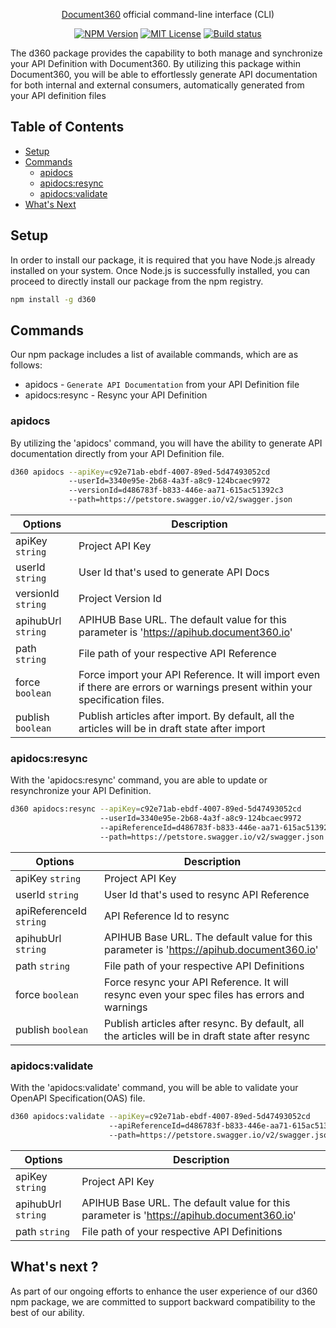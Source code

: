 <p align="center">
  <a href="https://document360.com">Document360</a> official command-line interface (CLI)
</p>

<p align="center">
  <a href="https://npm.im/d360"><img src="https://img.shields.io/npm/v/d360?style=for-the-badge" alt="NPM Version"></a>
  <a href="https://npm.im/d360"><img src="https://img.shields.io/npm/l/d360?style=for-the-badge" alt="MIT License"></a>
  <a href="https://github.com/document360/d360"><img src="https://img.shields.io/github/actions/workflow/status/document360/d360/publish.yml?branch=main&style=for-the-badge" alt="Build status"></a>
</p>

<!--alex ignore postman-postwoman-->

The d360 package provides the capability to both manage and synchronize your API Definition with Document360. By utilizing this package within Document360, you will be able to effortlessly generate API documentation for both internal and external consumers, automatically generated from your API definition files

## Table of Contents

<!--
Pro tip: You can automatically generate this Table of Contents (TOC) by executing the following command on your command line:

```
npx markdown-toc README.md --maxdepth 3 --bullets="-" -i
```

You'll need to remove the character escapes from where the emojis are used, Please visit:
https://github.com/jonschlinkert/markdown-toc/issues/119
-->

<!-- toc -->

- [Setup](#setup)
- [Commands](#commands)
  - [apidocs](#apidocs)
  - [apidocs:resync](#apidocsresync)
  - [apidocs:validate](#apidocsvalidate)
- [What's Next](#whats-next)

<!-- tocstop -->

## Setup

In order to install our package, it is required that you have Node.js already installed on your system. Once Node.js is successfully installed, you can proceed to directly install our package from the npm registry.

```sh
npm install -g d360
```

## Commands

Our npm package includes a list of available commands, which are as follows:

- apidocs - `Generate API Documentation` from your API Definition file
- apidocs:resync - Resync your API Definition

### apidocs

By utilizing the 'apidocs' command, you will have the ability to generate API documentation directly from your API Definition file.

```sh
d360 apidocs --apiKey=c92e71ab-ebdf-4007-89ed-5d47493052cd
             --userId=3340e95e-2b68-4a3f-a8c9-124bcaec9972
             --versionId=d486783f-b833-446e-aa71-615ac51392c3
             --path=https://petstore.swagger.io/v2/swagger.json
```

| Options            | Description                                                                                                                   |
| ------------------ | ----------------------------------------------------------------------------------------------------------------------------- |
| apiKey `string`    | Project API Key                                                                                                               |
| userId `string`    | User Id that's used to generate API Docs                                                                                      |
| versionId `string` | Project Version Id                                                                                                            |
| apihubUrl `string` | APIHUB Base URL. The default value for this parameter is 'https://apihub.document360.io'                                      |
| path `string`      | File path of your respective API Reference                                                                                    |
| force `boolean`    | Force import your API Reference. It will import even if there are errors or warnings present within your specification files. |
| publish `boolean`  | Publish articles after import. By default, all the articles will be in draft state after import                               |

### apidocs:resync

With the 'apidocs:resync' command, you are able to update or resynchronize your API Definition.

```sh
d360 apidocs:resync --apiKey=c92e71ab-ebdf-4007-89ed-5d47493052cd
                    --userId=3340e95e-2b68-4a3f-a8c9-124bcaec9972
                    --apiReferenceId=d486783f-b833-446e-aa71-615ac51392c3
                    --path=https://petstore.swagger.io/v2/swagger.json
```

| Options                 | Description                                                                                     |
| ----------------------- | ----------------------------------------------------------------------------------------------- |
| apiKey `string`         | Project API Key                                                                                 |
| userId `string`         | User Id that's used to resync API Reference                                                     |
| apiReferenceId `string` | API Reference Id to resync                                                                      |
| apihubUrl `string`      | APIHUB Base URL. The default value for this parameter is 'https://apihub.document360.io'        |
| path `string`           | File path of your respective API Definitions                                                    |
| force `boolean`         | Force resync your API Reference. It will resync even your spec files has errors and warnings    |
| publish `boolean`       | Publish articles after resync. By default, all the articles will be in draft state after resync |

### apidocs:validate

With the 'apidocs:validate' command, you will be able to validate your OpenAPI Specification(OAS) file.

```sh
d360 apidocs:validate --apiKey=c92e71ab-ebdf-4007-89ed-5d47493052cd
                      --apiReferenceId=d486783f-b833-446e-aa71-615ac51392c3
                      --path=https://petstore.swagger.io/v2/swagger.json
```

| Options            | Description                                                                              |
| ------------------ | ---------------------------------------------------------------------------------------- |
| apiKey `string`    | Project API Key                                                                          |
| apihubUrl `string` | APIHUB Base URL. The default value for this parameter is 'https://apihub.document360.io' |
| path `string`      | File path of your respective API Definitions                                             |

## What's next ?

As part of our ongoing efforts to enhance the user experience of our d360 npm package, we are committed to support backward compatibility to the best of our ability.
